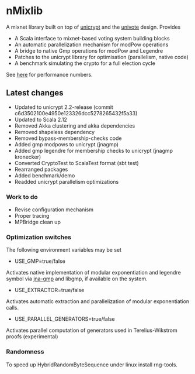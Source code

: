 # nMixlib

A mixnet library built on top of [unicrypt](https://github.com/bfh-evg/univote2) and the [univote](https://github.com/bfh-evg/univote2) design. Provides

* A Scala interface to mixnet-based voting system building blocks
* An automatic parallelization mechanism for modPow operations
* A bridge to native Gmp operations for modPow and Legendre
* Patches to the unicrypt library for optimisation (parallelism, native code)
* A benchmark simulating the crypto for a full election cycle

See [here](https://nvotes.com/parallelizing-a-mixnet-prototype/) for performance numbers.

## Latest changes

* Updated to unicrypt 2.2-release (commit c6d3502100e4950e123326dcc5278265432f5a33)
* Updated to Scala 2.12
* Removed Akka clustering and akka dependencies
* Removed shapeless dependency
* Removed bypass-membership-checks code
* Added gmp modpows to unicrypt (jnagmp)
* Added gmp legendre for membership checks to unicrypt (jnagmp kronecker)
* Converted CryptoTest to ScalaTest format (sbt test)
* Rearranged packages
* Added benchmark/demo
* Readded unicrypt parallelism optimizations

### Work to do

* Revise configuration mechanism
* Proper tracing
* MPBridge clean up

### Optimization switches

The following environment variables may be set

* USE_GMP=true/false

Activates native implementation of modular exponentiation and legendre symbol via
[jna-gmp](https://github.com/square/jna-gmp) and libgmp, if available on the system.

* USE_EXTRACTOR=true/false

Activates automatic extraction and parallelization of modular exponentiation calls.

* USE_PARALLEL_GENERATORS=true/false

Activates parallel computation of generators used in Terelius-Wikstrom proofs (experimental)

### Randomness

To speed up HybridRandomByteSequence under linux install rng-tools.